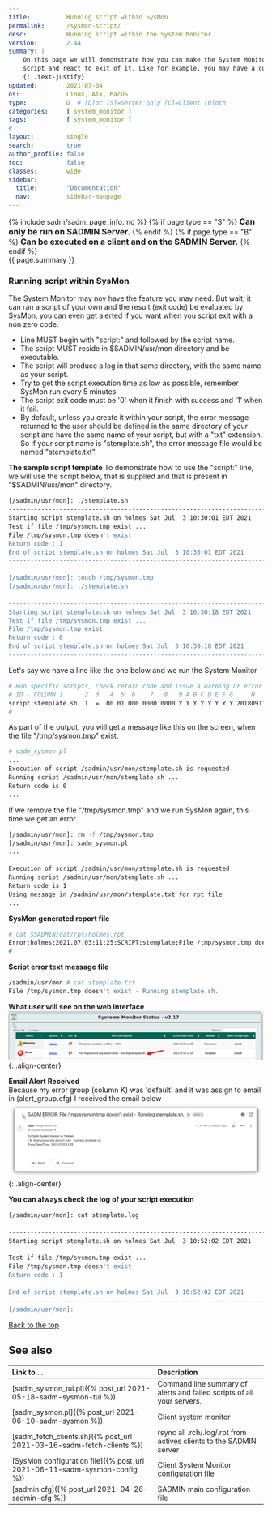```yaml
---
title:          Running script within SysMon
permalink:      /sysmon-script/
desc:           Running script within the System Monitor.
version:        2.44
summary: |         
    On this page we will demonstrate how you can make the System MOnitor run one of your custom 
    script and react to exit of it. Like for example, you may have a custom script to check if an application is running or not by issuing special command. If you want to get alerted when it's  not then could or you can even run another script that would restart it for you. Keep reading we will demonstrate all of this with example.
    {: .text-justify}
updated:        2021-07-04
os:             Linux, Aix, MacOS
type:           D  # [D]oc [S]=Server only [C]=Client [B]oth
categories:     [ system_monitor ] 
tags:           [ system_monitor ] 
#
layout:         single
search:         true
author_profile: false
toc:            false
classes:        wide
sidebar:
  title:        "Documentation"
  nav:          sidebar-manpage
---
```

<a id="top_of_page"></a>

{% include sadm/sadm_page_info.md %}
{% if page.type == "S" %}
<font size="3"><strong>Can only be run on SADMIN Server.</strong></font>
{% endif %}
{% if page.type == "B" %}
<font size="3"><strong>Can be executed on a client and on the SADMIN Server.</strong></font>
{% endif %}
<br>
{{ page.summary }} 





<a id="script"></a>
### Running script within SysMon

The System Monitor may noy have the feature you may need. But wait, it can ran a script of your own 
and the result (exit code) be evaluated by SysMon, you can even get alerted if you want when you 
script exit with a non zero code.

- Line MUST begin with "script:" and followed by the script name.
- The script MUST reside in $SADMIN/usr/mon directory and be executable.
- The script will produce a log in that same directory, with the same name as your script.
- Try to get the script execution time as low as possible, remember SysMon run every 5 minutes.
- The script exit code must be '0' when it finish with success and '1' when it fail.
- By default, unless you create it within your script, the error message returned to the user should
be defined in the same directory of your script and have the same name of your script, but with a 
"txt" extension. So if your script name is "stemplate.sh", the error message file would be named 
"stemplate.txt".


**The sample script template**
To demonstrate how to use the "script:" line, we will use the script below, that is supplied and 
that is present in "$SADMIN/usr/mon" directory.

```bash
[/sadmin/usr/mon]: ./stemplate.sh
--------------------------------------------------------------------------------
Starting script stemplate.sh on holmes Sat Jul  3 10:30:01 EDT 2021
Test if file /tmp/sysmon.tmp exist ...
File /tmp/sysmon.tmp doesn't exist
Return code : 1
End of script stemplate.sh on holmes Sat Jul  3 10:30:01 EDT 2021
--------------------------------------------------------------------------------

[/sadmin/usr/mon]: touch /tmp/sysmon.tmp
[/sadmin/usr/mon]: ./stemplate.sh
 
--------------------------------------------------------------------------------
Starting script stemplate.sh on holmes Sat Jul  3 10:30:18 EDT 2021
Test if file /tmp/sysmon.tmp exist ...
File /tmp/sysmon.tmp exist
Return code : 0
End of script stemplate.sh on holmes Sat Jul  3 10:30:18 EDT 2021
--------------------------------------------------------------------------------
```

Let's say we have a line like the one below and we run the System Monitor
```bash
# Run specific scripts, check return code and issue a warning or error based on threshold
# ID - COLUMN 1      2  3   4  5  6    7   8   9 A B C D E F G     H     I     J     K     L
script:stemplate.sh  1  =  00 01 000 0000 0000 Y Y Y Y Y Y Y Y 20180911 1520 wargrp default -
#
```

As part of the output, you will get a message like this on the screen, when the file "/tmp/sysmon.tmp" 
exist.
```bash
# sadm_sysmon.pl
...
Execution of script /sadmin/usr/mon/stemplate.sh is requested
Running script /sadmin/usr/mon/stemplate.sh ... 
Return code is 0
...
```

If we remove the file "/tmp/sysmon.tmp" and we run SysMon again, this time we get an error.
```bash
[/sadmin/usr/mon]: rm -f /tmp/sysmon.tmp
[/sadmin/usr/mon]: sadm_sysmon.pl
...

Execution of script /sadmin/usr/mon/stemplate.sh is requested
Running script /sadmin/usr/mon/stemplate.sh ... 
Return code is 1
Using message in /sadmin/usr/mon/stemplate.txt for rpt file
...
```

**SysMon generated report file** 
```bash
# cat $SADMIN/dat/rpt/holmes.rpt
Error;holmes;2021.07.03;11:25;SCRIPT;stemplate;File /tmp/sysmon.tmp doesn't exist - Running stemplate.sh.;default;default
#
```

**Script error text message file**   
```bash
/sadmin/usr/mon # cat stemplate.txt
File /tmp/sysmon.tmp doesn't exist - Running stemplate.sh.
```

**What user will see on the web interface**   
![SysMon Script Report Example](/assets/img/sadm_sysmon/sadm_sysmon_script.png){: .align-center}


**Email Alert Received**   
Because my error group (column K) was 'default' and it was assign to email in (alert_group.cfg) I
received the email below
![SysMon Script Report Example](/assets/img/sadm_sysmon/sadm_sysmon_script_mail.png){: .align-center}


**You can always check the log of your script execution**
```bash
[/sadmin/usr/mon]: cat stemplate.log
 
--------------------------------------------------------------------------------
Starting script stemplate.sh on holmes Sat Jul  3 10:52:02 EDT 2021

Test if file /tmp/sysmon.tmp exist ...
File /tmp/sysmon.tmp doesn't exist
Return code : 1
 
End of script stemplate.sh on holmes Sat Jul  3 10:52:02 EDT 2021
--------------------------------------------------------------------------------
[/sadmin/usr/mon]: 
```


[Back to the top](#top_of_page)





<a id="seealso"></a>
## See also

| Link to ...| Description |  
| :--- | :--- |  
| [sadm_sysmon_tui.pl]({% post_url 2021-05-18-sadm-sysmon-tui %})                   |  Command line summary of alerts and failed scripts of all your servers.  
| [sadm_sysmon.pl]({% post_url 2021-06-10-sadm-sysmon %})                           | Client system monitor   
| [sadm_fetch_clients.sh]({% post_url 2021-03-16-sadm-fetch-clients %})               | rsync all .rch/.log/.rpt from actives clients to the SADMIN server  
| [SysMon configuration file]({% post_url 2021-06-11-sadm-sysmon-config %})         | Client System Monitor configuration file   
| [sadmin.cfg]({% post_url 2021-04-26-sadmin-cfg %})                                | SADMIN main configuration file   

